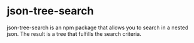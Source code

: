 # json-tree-search
json-tree-search is an npm package that allows you to search in a nested json. The result is a tree that fulfills the search criteria.
